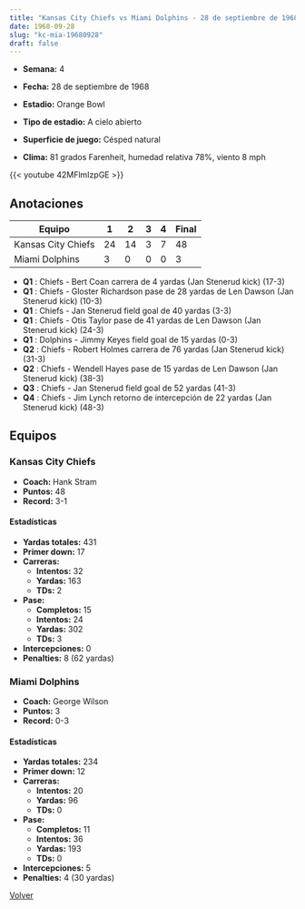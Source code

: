 ```yaml
---
title: "Kansas City Chiefs vs Miami Dolphins - 28 de septiembre de 1968"
date: 1968-09-28
slug: "kc-mia-19680928"
draft: false
---
```


* **Semana:** 4
* **Fecha:** 28 de septiembre de 1968

* **Estadio:** Orange Bowl
* **Tipo de estadio:** A cielo abierto
* **Superficie de juego:** Césped natural
* **Clima:** 81 grados Farenheit, humedad relativa 78%, viento 8 mph


{{< youtube 42MFlmIzpGE >}}


## Anotaciones
| Equipo | 1 | 2 | 3 | 4 | Final |
|--------|---|---|---|---|-------|
| Kansas City Chiefs  | 24 | 14 | 3 | 7  | 48 |
| Miami Dolphins  | 3 | 0 | 0 | 0  | 3 |
* **Q1** : Chiefs - Bert Coan carrera de 4 yardas (Jan Stenerud kick) (17-3)
* **Q1** : Chiefs - Gloster Richardson pase de 28 yardas de Len Dawson (Jan Stenerud kick) (10-3)
* **Q1** : Chiefs - Jan Stenerud field goal de 40 yardas (3-3)
* **Q1** : Chiefs - Otis Taylor pase de 41 yardas de Len Dawson (Jan Stenerud kick) (24-3)
* **Q1** : Dolphins - Jimmy Keyes field goal de 15 yardas (0-3)
* **Q2** : Chiefs - Robert Holmes carrera de 76 yardas (Jan Stenerud kick) (31-3)
* **Q2** : Chiefs - Wendell Hayes pase de 15 yardas de Len Dawson (Jan Stenerud kick) (38-3)
* **Q3** : Chiefs - Jan Stenerud field goal de 52 yardas (41-3)
* **Q4** : Chiefs - Jim Lynch retorno de intercepción de 22 yardas (Jan Stenerud kick) (48-3)


## Equipos


### Kansas City Chiefs
* **Coach:** Hank Stram
* **Puntos:** 48
* **Record:** 3-1
#### Estadísticas
* **Yardas totales:** 431
* **Primer down:** 17
* **Carreras:**
  * **Intentos:** 32
  * **Yardas:** 163
  * **TDs:** 2
* **Pase:**
  * **Completos:** 15
  * **Intentos:** 24
  * **Yardas:** 302
  * **TDs:** 3
* **Intercepciones:** 0
* **Penalties:** 8 (62 yardas)

### Miami Dolphins
* **Coach:** George Wilson
* **Puntos:** 3
* **Record:** 0-3
#### Estadísticas
* **Yardas totales:** 234
* **Primer down:** 12
* **Carreras:**
  * **Intentos:** 20
  * **Yardas:** 96
  * **TDs:** 0
* **Pase:**
  * **Completos:** 11
  * **Intentos:** 36
  * **Yardas:** 193
  * **TDs:** 0
* **Intercepciones:** 5
* **Penalties:** 4 (30 yardas)


[Volver](/historia/1968)
